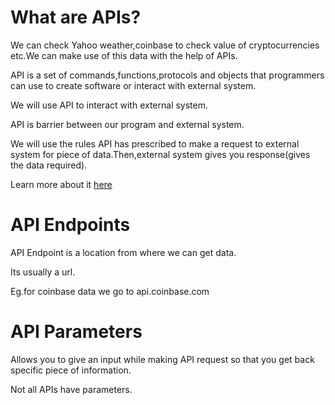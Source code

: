 # What are APIs?

We can check Yahoo weather,coinbase to check value of cryptocurrencies etc.We can make use of this data with the help of APIs.

API is a set of commands,functions,protocols and objects that programmers can use to create software or interact with external system.

We will use API to interact with external system.

API is barrier between our program and external system.

We will use the rules API has prescribed to make a request to external system for piece of data.Then,external system gives you response(gives the data required).

Learn more about it [here](https://en.wikipedia.org/wiki/API)

# API Endpoints

API Endpoint is a location from where we can get data.

Its usually a url.

Eg.for coinbase data we go to api.coinbase.com

# API Parameters

Allows you to give an input while making API request so that you get back specific piece of information.

Not all APIs have parameters.




